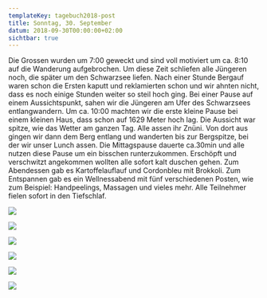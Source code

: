 ```yaml
---
templateKey: tagebuch2018-post
title: Sonntag, 30. September
datum: 2018-09-30T00:00:00+02:00
sichtbar: true
---
```

Die Grossen wurden um 7:00 geweckt und sind voll motiviert um ca. 8:10 auf die Wanderung aufgebrochen. Um diese Zeit schliefen alle Jüngeren noch, die später um den Schwarzsee liefen. Nach einer Stunde Bergauf waren schon die Ersten kaputt und reklamierten schon und wir ahnten nicht, dass es noch einige Stunden weiter so steil hoch ging. Bei einer Pause auf einem Aussichtspunkt, sahen wir die Jüngeren am Ufer des Schwarzsees entlangwandern. Um ca. 10:00 machten wir die erste kleine Pause bei einem kleinen Haus, dass schon auf 1629 Meter hoch lag. Die Aussicht war spitze, wie das Wetter am ganzen Tag. Alle assen ihr Znüni. Von dort aus gingen wir dann dem Berg entlang und wanderten bis zur Bergspitze, bei der wir unser Lunch assen. Die Mittagspause dauerte ca.30min und alle nutzen diese Pause um ein bisschen runterzukommen. Erschöpft und verschwitzt angekommen wollten alle sofort kalt duschen gehen. Zum Abendessen gab es Kartoffelauflauf und Cordonbleu mit Brokkoli. Zum Entspannen gab es ein Wellnessabend mit fünf verschiedenen Posten, wie zum Beispiel: Handpeelings, Massagen und vieles mehr. Alle Teilnehmer fielen sofort in den Tiefschlaf.

![](/img/img_2711.jpg)

![](/img/img_2742.jpg)

![](/img/img_2784.jpg)

![](/img/img_2813.jpg)

![](/img/img-20180930-wa0011.jpg)

![](/img/img-20180930-wa0006.jpg)
